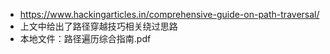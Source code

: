 - https://www.hackingarticles.in/comprehensive-guide-on-path-traversal/
- 上文中给出了路径穿越技巧相关绕过思路
- 本地文件：路径遍历综合指南.pdf